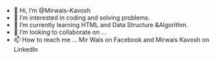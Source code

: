 - 👋 Hi, I’m @Mirwais-Kavosh
- 👀 I’m interested in coding and solving problems.
- 🌱 I’m currently learning HTML and Data Structure &Algorithm. 
- 💞️ I’m looking to collaborate on ...
- 📫 How to reach me ...
Mir Wais on Facebook and Mirwais Kavosh on LinkedIn 

<!---
Mirwais-Kavosh/Mirwais-Kavosh is a ✨ special ✨ repository because its `README.md` (this file) appears on your GitHub profile.
You can click the Preview link to take a look at your changes.
--->
